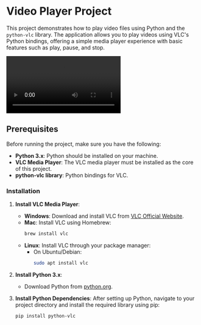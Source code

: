 # Video Player Project

This project demonstrates how to play video files using Python and the `python-vlc` library. The application allows you to play videos using VLC's Python bindings, offering a simple media player experience with basic features such as play, pause, and stop.

![Video Player Screenshot](Screen_recording_20250303_222014.webm)

## Prerequisites

Before running the project, make sure you have the following:

- **Python 3.x**: Python should be installed on your machine.
- **VLC Media Player**: The VLC media player must be installed as the core of this project.
- **python-vlc library**: Python bindings for VLC.

### Installation

1. **Install VLC Media Player**:
   - **Windows**: Download and install VLC from [VLC Official Website](https://www.videolan.org/vlc/).
   - **Mac**: Install VLC using Homebrew:
     ```bash
     brew install vlc
     ```
   - **Linux**: Install VLC through your package manager:
     - On Ubuntu/Debian:
       ```bash
       sudo apt install vlc
       ```

2. **Install Python 3.x**:
   - Download Python from [python.org](https://www.python.org/downloads/).

3. **Install Python Dependencies**:
   After setting up Python, navigate to your project directory and install the required library using pip:
   ```bash
   pip install python-vlc



